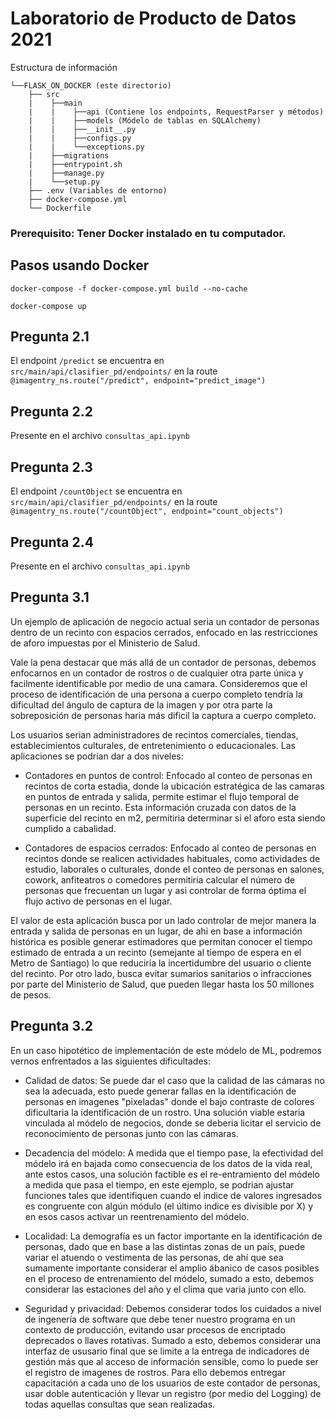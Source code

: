 # Laboratorio de Producto de Datos 2021


Estructura de información

```
└──FLASK_ON_DOCKER (este directorio)
    ├── src
    |    ├──main
    |    |    ├──api (Contiene los endpoints, RequestParser y métodos)
    |    |    ├──models (Módelo de tablas en SQLAlchemy)
    |    |    ├──__init__.py
    |    |    ├──configs.py
    |    |    └──exceptions.py
    |    ├──migrations
    |    ├──entrypoint.sh 
    |    ├──manage.py
    |    └──setup.py      
    ├── .env (Variables de entorno)
    ├── docker-compose.yml
    └── Dockerfile
```

### Prerequisito: Tener Docker instalado en tu computador.
 
 
## Pasos usando Docker

```
docker-compose -f docker-compose.yml build --no-cache

docker-compose up
```

## Pregunta 2.1
El endpoint ```/predict``` se encuentra en ```src/main/api/clasifier_pd/endpoints/``` en la route ```@imagentry_ns.route("/predict", endpoint="predict_image")```

## Pregunta 2.2
Presente en el archivo ```consultas_api.ipynb```

## Pregunta 2.3
El endpoint ```/countObject``` se encuentra en ```src/main/api/clasifier_pd/endpoints/``` en la route ```@imagentry_ns.route("/countObject", endpoint="count_objects")```

## Pregunta 2.4
Presente en el archivo ```consultas_api.ipynb```
 
## Pregunta 3.1
Un ejemplo de aplicación de negocio actual seria un contador de personas dentro de un recinto con espacios cerrados, enfocado en las restricciones de aforo impuestas por el Ministerio de Salud.

Vale la pena destacar que más allá de un contador de personas, debemos enfocarnos en un contador de rostros o de cualquier otra parte única y facilmente identificable por medio de una camara. Consideremos que el proceso de identificación de una persona a cuerpo completo tendría la dificultad del ángulo de captura de la imagen y por otra parte la sobreposición de personas haria más dificil la captura a cuerpo completo.

 Los usuarios serian administradores de recintos comerciales, tiendas, establecimientos culturales, de entretenimiento o educacionales. Las aplicaciones se podrían dar a dos niveles:


- Contadores en puntos de control: Enfocado al conteo de personas en recintos de corta estadia, donde la ubicación estratégica de las camaras en puntos de entrada y salida, permite estimar el flujo temporal de personas en un recinto. Esta información cruzada con datos de la superficie del recinto en m2, permitiria determinar si el aforo esta siendo cumplido a cabalidad.

- Contadores de espacios cerrados: Enfocado al conteo de personas en recintos donde se realicen actividades habituales, como actividades de estudio, laborales o culturales, donde el conteo de personas en salones, cowork, anfiteatros o comedores permitiria calcular el número de personas que frecuentan un lugar y asi controlar de forma óptima el flujo activo de personas en el lugar.


El valor de esta aplicación busca por un lado controlar de mejor manera la entrada y salida de personas en un lugar, de ahi en base a información histórica es posible generar estimadores que permitan conocer el tiempo estimado de entrada a un recinto (semejante al tiempo de espera en el Metro de Santiago) lo que reduciría la incertidumbre del usuario o cliente del recinto. Por otro lado, busca evitar sumarios sanitarios o infracciones por parte del Ministerio de Salud, que pueden llegar hasta los 50 millones de pesos.


## Pregunta 3.2

En un caso hipotético de implementación de este módelo de ML, podremos vernos enfrentados a las siguientes dificultades:

- Calidad de datos: Se puede dar el caso que la calidad de las cámaras no sea la adecuada, esto puede generar fallas en la identificación de personas en imagenes "pixeladas" donde el bajo contraste de colores dificultaria la identificación de un rostro. Una solución viable estaria vinculada al módelo de negocios, donde se deberia licitar el servicio de reconocimiento de personas junto con las cámaras.

- Decadencia del módelo: A medida que el tiempo pase, la efectividad del módelo irá en bajada como consecuencia de los datos de la vida real, ante estos casos, una solución factible es el re-entramiento del módelo a medida que pasa el tiempo, en este ejemplo, se podrian ajustar funciones tales que identifiquen cuando el indice de valores ingresados es congruente con algún módulo (el último indice es divisible por X) y en esos casos activar un reentrenamiento del módelo.

- Localidad: La demografía es un factor importante en la identificación de personas, dado que en base a las distintas zonas de un país, puede variar el atuendo o vestimenta de las personas, de ahí que sea sumamente importante considerar el amplio ábanico de casos posibles en el proceso de entrenamiento del módelo, sumado a esto, debemos considerar las estaciones del año y el clima que varia junto con ello.

- Seguridad y privacidad: Debemos considerar todos los cuidados a nivel de ingenería de software que debe tener nuestro programa en un contexto de producción, evitando usar procesos de encriptado deprecados o llaves rotativas. Sumado a esto, debemos considerar una interfaz de ususario final que se limite a la entrega de indicadores de gestión más que al acceso de información sensible, como lo puede ser el registro de imagenes de rostros. Para ello debemos entregar capacitación a cada uno de los usuarios de este contador de personas, usar doble autenticación y llevar un registro (por medio del Logging) de todas aquellas consultas que sean realizadas.